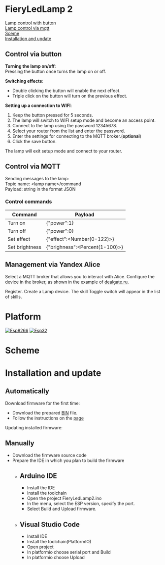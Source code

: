 # FieryLedLamp 2

[Lamp control with button](#Control-via-button)  
[Lamp control via mqtt](#Control-via-MQTT)  
[Sceme](#Sceme)  
[Installation and update](#Installation-and-update)

## Control via button
**Turning the lamp on/off**:  
Pressing the button once turns the lamp on or off.

**Switching effects**:
- Double clicking the button will enable the next effect.
- Triple click on the button will turn on the previous effect.

**Setting up a connection to WIFI**:
1. Keep the button pressed for 5 seconds.
2. The lamp will switch to WIFI setup mode and become an access point.
3. Connect to the lamp using the password 12345678.
4. Select your router from the list and enter the password.
5. Enter the settings for connecting to the MQTT broker.(**optional**)
6. Click the save button.

The lamp will exit setup mode and connect to your router.

## Control via MQTT
Sending messages to the lamp:  
Topic name: \<lamp name>/command  
Payload: string in the format JSON

### Control commands
|Command|Payload|
|--|--|
|Turn on|{"power":1}|
|Turn off|{"power":0}|
|Set effect|{"effect":<Number(0-122)>}|
|Set brightness|{"brighness":<Percent(1-100)>}|


## Management via Yandex Alice

Select a MQTT broker that allows you to interact with Alice.
Configure the device in the broker, as shown in the example of [dealgate.ru](dealgate.ru).

Register.
Create a Lamp device.
The skill Toggle switch will appear in the list of skills.

# Platform
[![Esp8266](https://img.shields.io/badge/platform-ESP8266-green)](https://www.espressif.com/en/products/socs/esp8266)
[![Esp32](https://img.shields.io/badge/platform-ESP32-green)](https://www.espressif.com/en/products/socs/esp32)

# Scheme
# Installation and update
## Automatically
Download firmware for the first time:
- Download the prepared [BIN]() file.
- Follow the instructions on the [page](https://github.com/SequoiaSan/Guide-How-To-Upload-bin-to-ESP8266-ESP32)

Updating installed firmware:
## Manually
- Download the firmware source code
- Prepare the IDE in which you plan to build the firmware
    - ## Arduino IDE
        - Install the IDE
        - Install the toolchain
        - Open the project FieryLedLamp2.ino
        - In the menu, select the ESP version, specify the port.
        - Select Build and Upload firmware.
    - ## Visual Studio Code
        - Install IDE
        - Install the toolchain(PlatformIO)
        - Open project
        - In platformio choose serial port and Build
        - In platformio choose Upload
